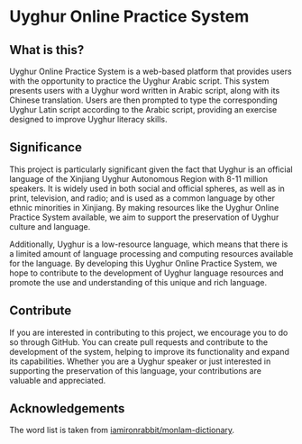 # Uyghur Online Practice System

## What is this?

Uyghur Online Practice System is a web-based platform that provides users with the opportunity to practice the Uyghur Arabic script. This system presents users with a Uyghur word written in Arabic script, along with its Chinese translation. Users are then prompted to type the corresponding Uyghur Latin script according to the Arabic script, providing an exercise designed to improve Uyghur literacy skills.

## Significance

This project is particularly significant given the fact that Uyghur is an official language of the Xinjiang Uyghur Autonomous Region with 8-11 million speakers. It is widely used in both social and official spheres, as well as in print, television, and radio; and is used as a common language by other ethnic minorities in Xinjiang. By making resources like the Uyghur Online Practice System available, we aim to support the preservation of Uyghur culture and language.

Additionally, Uyghur is a low-resource language, which means that there is a limited amount of language processing and computing resources available for the language. By developing this Uyghur Online Practice System, we hope to contribute to the development of Uyghur language resources and promote the use and understanding of this unique and rich language.

## Contribute

If you are interested in contributing to this project, we encourage you to do so through GitHub. You can create pull requests and contribute to the development of the system, helping to improve its functionality and expand its capabilities. Whether you are a Uyghur speaker or just interested in supporting the preservation of this language, your contributions are valuable and appreciated.

## Acknowledgements

The word list is taken from [iamironrabbit/monlam-dictionary](https://github.com/colordict/colordict.github.io/blob/a402ec135da921771135c63b952eb9d827c995e1/stardict-anatilim-uyghur-chinese_uy-cn-2.4.2.tar.gz).
